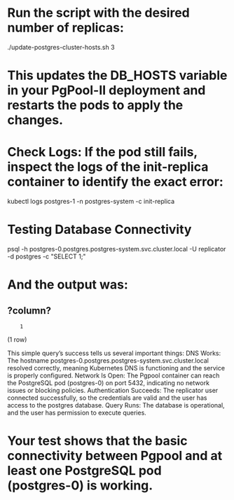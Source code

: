 # Run the script with the desired number of replicas: 
./update-postgres-cluster-hosts.sh 3
# This updates the DB_HOSTS variable in your PgPool-II deployment and restarts the pods to apply the changes.


# Check Logs: If the pod still fails, inspect the logs of the init-replica container to identify the exact error:
kubectl logs postgres-1 -n postgres-system -c init-replica


# Testing Database Connectivity
psql -h postgres-0.postgres.postgres-system.svc.cluster.local -U replicator -d postgres -c "SELECT 1;"
# And the output was:
 ?column? 
----------
        1
(1 row)

This simple query’s success tells us several important things:
    DNS Works: The hostname postgres-0.postgres.postgres-system.svc.cluster.local resolved correctly, meaning Kubernetes DNS is functioning and the service is properly configured.
    Network Is Open: The Pgpool container can reach the PostgreSQL pod (postgres-0) on port 5432, indicating no network issues or blocking policies.
    Authentication Succeeds: The replicator user connected successfully, so the credentials are valid and the user has access to the postgres database.
    Query Runs: The database is operational, and the user has permission to execute queries.
# Your test shows that the basic connectivity between Pgpool and at least one PostgreSQL pod (postgres-0) is working.